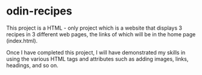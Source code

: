 # odin-recipes

This project is a HTML - only project which is a website that displays 3 recipes in 3 different web pages, the links of which will be in the home page (index.html).

Once I have completed this project, I will have demonstrated my skills in using the various HTML tags and attributes such as adding images, links, headings, and so on.
